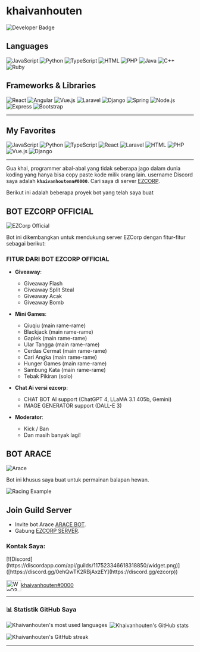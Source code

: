 # khaivanhouten

![Developer Badge](https://img.shields.io/badge/developer-discord-green)

## Languages

![JavaScript](https://img.shields.io/badge/Code-JavaScript-blue?style=flat&logo=javascript&logoColor=white)
![Python](https://img.shields.io/badge/Code-Python-blue?style=flat&logo=python&logoColor=white)
![TypeScript](https://img.shields.io/badge/Code-TypeScript-blue?style=flat&logo=typescript&logoColor=white)
![HTML](https://img.shields.io/badge/Code-HTML-blue?style=flat&logo=html5&logoColor=white)
![PHP](https://img.shields.io/badge/Code-PHP-blue?style=flat&logo=php&logoColor=white)
![Java](https://img.shields.io/badge/Code-Java-blue?style=flat&logo=java&logoColor=white)
![C++](https://img.shields.io/badge/Code-C++-blue?style=flat&logo=cplusplus&logoColor=white)
![Ruby](https://img.shields.io/badge/Code-Ruby-blue?style=flat&logo=ruby&logoColor=white)

## Frameworks & Libraries

![React](https://img.shields.io/badge/Framework-React-blue?style=flat&logo=react&logoColor=white)
![Angular](https://img.shields.io/badge/Framework-Angular-red?style=flat&logo=angular&logoColor=white)
![Vue.js](https://img.shields.io/badge/Framework-Vue.js-brightgreen?style=flat&logo=vue.js&logoColor=white)
![Laravel](https://img.shields.io/badge/Framework-Laravel-red?style=flat&logo=laravel&logoColor=white)
![Django](https://img.shields.io/badge/Framework-Django-green?style=flat&logo=django&logoColor=white)
![Spring](https://img.shields.io/badge/Framework-Spring-green?style=flat&logo=spring&logoColor=white)
![Node.js](https://img.shields.io/badge/Framework-Node.js-brightgreen?style=flat&logo=node.js&logoColor=white)
![Express](https://img.shields.io/badge/Framework-Express-blue?style=flat&logo=express&logoColor=white)
![Bootstrap](https://img.shields.io/badge/Framework-Bootstrap-purple?style=flat&logo=bootstrap&logoColor=white)

---

## My Favorites

![JavaScript](https://img.shields.io/badge/JavaScript-F7DF1E?style=for-the-badge&logo=javascript&logoColor=black)
![Python](https://img.shields.io/badge/Python-3776AB?style=for-the-badge&logo=python&logoColor=white)
![TypeScript](https://img.shields.io/badge/TypeScript-007ACC?style=for-the-badge&logo=typescript&logoColor=white)
![React](https://img.shields.io/badge/React-61DAFB?style=for-the-badge&logo=react&logoColor=black)
![Laravel](https://img.shields.io/badge/Laravel-FF2D20?style=for-the-badge&logo=laravel&logoColor=white)
![HTML](https://img.shields.io/badge/HTML-E34F26?style=for-the-badge&logo=html5&logoColor=white)
![PHP](https://img.shields.io/badge/PHP-777BB4?style=for-the-badge&logo=php&logoColor=white)
![Vue.js](https://img.shields.io/badge/Vue.js-4FC08D?style=for-the-badge&logo=vue.js&logoColor=white)
![Django](https://img.shields.io/badge/Django-092E20?style=for-the-badge&logo=django&logoColor=white)

---

Gua khai, programmer abal-abal yang tidak seberapa jago dalam dunia koding yang hanya bisa copy paste kode milik orang lain. 
username Discord saya adalah **`khaivanhoutenn#0000`**.
Cari saya di server [EZCORP](https://discord.gg/ezcorp). 

Berikut ini adalah beberapa proyek bot yang telah saya buat

## BOT EZCORP OFFICIAL

![EZCorp Official](https://cdn.discordapp.com/attachments/1237248140126457977/1268780535644164227/Screenshot_20240802-110044.jpg?ex=66adab74&is=66ac59f4&hm=e82c86ce2b4667ea788252c731c9c5f18250ccd200aa99eb8c84f1f885408b0b&)

Bot ini dikembangkan untuk mendukung server EZCorp dengan fitur-fitur sebagai berikut:

### FITUR DARI BOT EZCORP OFFICIAL

- **Giveaway**:
  - Giveaway Flash
  - Giveaway Split Steal
  - Giveaway Acak
  - Giveaway Bomb

- **Mini Games**:
  - Qiuqiu (main rame-rame)
  - Blackjack (main rame-rame)
  - Gaplek (main rame-rame)
  - Ular Tangga (main rame-rame)
  - Cerdas Cermat (main rame-rame)
  - Cari Angka (main rame-rame)
  - Hunger Games (main rame-rame)
  - Sambung Kata (main rame-rame)
  - Tebak Pikiran (solo)

- **Chat Ai versi ezcorp**:
  - CHAT BOT AI support (ChatGPT 4, LLaMA 3.1 405b, Gemini)
  - IMAGE GENERATOR support (DALL-E 3)

- **Moderator**:
  - Kick / Ban
  - Dan masih banyak lagi!

## BOT ARACE

![Arace](https://cdn.discordapp.com/attachments/1237248140126457977/1268783460189737063/Screenshot_20240802-111104.jpg?ex=66adae2d&is=66ac5cad&hm=d5fbf8793245d719b5c6a232dd69e19b9acb8b0ae669b62cc29aa483c8eeb356&)

Bot ini khusus saya buat untuk permainan balapan hewan.

![Racing Example](https://cdn.discordapp.com/attachments/1218586957425410112/1268783868614414397/Screenshot_20240802-111357.jpg?ex=66adae8f&is=66ac5d0f&hm=e855c6906d67b29855876f1ab9dc82de8db94884553f8c7a1f8a7e676294fb20&)

## Join Guild Server

- Invite bot Arace [ARACE BOT](https://discord.com/oauth2/authorize?client_id=884708266398068736).
- Gabung [EZCORP SERVER](https://discord.gg/ezcorp).

<h3 align="left">Kontak Saya:</h3>
[![Discord](https://discordapp.com/api/guilds/117523346618318850/widget.png)]([https://discord.gg/0ehQwTK2RBjAxzEY](https://discord.gg/ezcorp))
<p align="left">
  <a href="https://discord.gg/ezcorp" target="_blank">
    <img align="center" src="https://raw.githubusercontent.com/rahuldkjain/github-profile-readme-generator/master/src/images/icons/Social/discord.svg" alt="WeQ3TpdfZM" height="30" width="40" />khaivanhouten#0000
  </a>
  <br><a href="mailto:khairilrudi1213@gmail.com"></a>
</p>

---

<h3 align="left">📊 Statistik GitHub Saya</h3>
<p><img align="left" src="https://github-readme-stats.vercel.app/api/top-langs?username=khaivanhouten&show_icons=true&locale=en&layout=compact&theme=radical" alt="Khaivanhouten's most used languages" /></p>
<p>&nbsp;<img align="center" src="https://github-readme-stats.vercel.app/api?username=khaivanhouten&show_icons=true&locale=en&theme=radical" alt="Khaivanhouten's GitHub stats" /></p>
<p><img align="center" src="https://github-readme-streak-stats.herokuapp.com/?user=khaivanhouten&theme=radical" alt="Khaivanhouten's GitHub streak" /></p>

---
